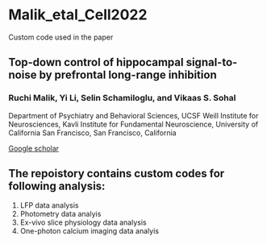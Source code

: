 # Malik_etal_Cell2022
Custom code used in the paper

## Top-down control of hippocampal signal-to-noise by prefrontal long-range inhibition
### Ruchi Malik, Yi Li, Selin Schamiloglu, and Vikaas S. Sohal
Department of Psychiatry and Behavioral Sciences, UCSF Weill Institute for Neurosciences, Kavli Institute for Fundamental Neuroscience, University of California San Francisco, San Francisco, California

[Google scholar](https://scholar.google.com/citations?user=8ohKDNsAAAAJ&hl=en)

## The repoistory contains custom codes for following analysis:
1) LFP data analysis
2) Photometry data analyis 
3) Ex-vivo slice physiology data analysis
4) One-photon calcium imaging data analyis
